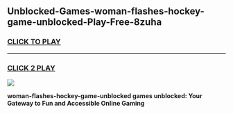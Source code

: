 
## Unblocked-Games-woman-flashes-hockey-game-unblocked-Play-Free-8zuha
<h3>
<a href="https://premium76.site?title=woman-flashes-hockey-game-unblocked&ref=19M">CLICK TO PLAY</a></h3>
<hr>

<h3>
<a href="https://premium76.site?title=woman-flashes-hockey-game-unblocked&ref=19M">CLICK 2 PLAY</a>
  
</h3>

<a href="https://premium76.site?title=woman-flashes-hockey-game-unblocked&ref=19M"><img src="https://clearcache.store/games.png"></a>


**woman-flashes-hockey-game-unblocked games unblocked: Your Gateway to Fun and Accessible Online Gaming**
